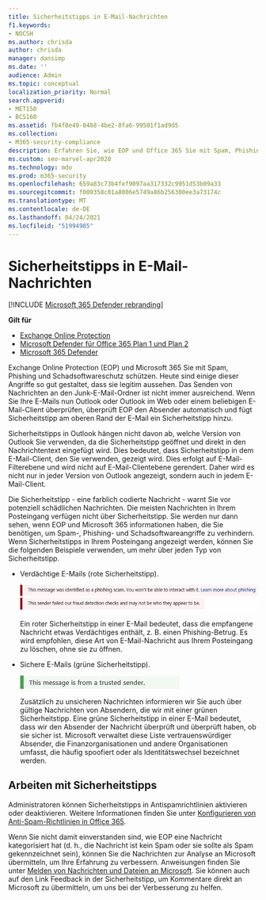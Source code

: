 ```yaml
---
title: Sicherheitstipps in E-Mail-Nachrichten
f1.keywords:
- NOCSH
ms.author: chrisda
author: chrisda
manager: dansimp
ms.date: ''
audience: Admin
ms.topic: conceptual
localization_priority: Normal
search.appverid:
- MET150
- BCS160
ms.assetid: fb4f8e49-0468-4be2-8fa6-99501f1ad9d5
ms.collection:
- M365-security-compliance
description: Erfahren Sie, wie EOP und Office 365 Sie mit Spam, Phishing und Schadsoftwareschutz schützen, indem Sie eine Sicherheitstipp E-Mails hinzufügen.
ms.custom: seo-marvel-apr2020
ms.technology: mdo
ms.prod: m365-security
ms.openlocfilehash: 659a83c73b4fef9097aa317332c9951d53b09a33
ms.sourcegitcommit: f000358c01a8006e5749a86b256300ee3a73174c
ms.translationtype: MT
ms.contentlocale: de-DE
ms.lasthandoff: 04/24/2021
ms.locfileid: "51994985"
---
```

# <a name="safety-tips-in-email-messages"></a>Sicherheitstipps in E-Mail-Nachrichten

[!INCLUDE [Microsoft 365 Defender rebranding](../includes/microsoft-defender-for-office.md)]

**Gilt für**
- [Exchange Online Protection](exchange-online-protection-overview.md)
- [Microsoft Defender für Office 365 Plan 1 und Plan 2](defender-for-office-365.md)
- [Microsoft 365 Defender](../defender/microsoft-365-defender.md)

Exchange Online Protection (EOP) und Microsoft 365 Sie mit Spam, Phishing und Schadsoftwareschutz schützen. Heute sind einige dieser Angriffe so gut gestaltet, dass sie legitim aussehen. Das Senden von Nachrichten an den Junk-E-Mail-Ordner ist nicht immer ausreichend. Wenn Sie Ihre E-Mails nun Outlook oder Outlook im Web oder einem beliebigen E-Mail-Client überprüfen, überprüft EOP den Absender automatisch und fügt Sicherheitstipp am oberen Rand der E-Mail ein Sicherheitstipp hinzu.

Sicherheitstipps in Outlook hängen nicht davon ab, welche Version von Outlook Sie verwenden, da die Sicherheitstipp geöffnet und direkt in den Nachrichtentext eingefügt wird. Dies bedeutet, dass Sicherheitstipp in dem E-Mail-Client, den Sie verwenden, gezeigt wird. Dies erfolgt auf E-Mail-Filterebene und wird nicht auf E-Mail-Clientebene gerendert. Daher wird es nicht nur in jeder Version von Outlook angezeigt, sondern auch in jedem E-Mail-Client.

Die Sicherheitstipp - eine farblich codierte Nachricht - warnt Sie vor potenziell schädlichen Nachrichten. Die meisten Nachrichten in Ihrem Posteingang verfügen nicht über Sicherheitstipp. Sie werden nur dann sehen, wenn EOP und Microsoft 365 informationen haben, die Sie benötigen, um Spam-, Phishing- und Schadsoftwareangriffe zu verhindern. Wenn Sicherheitstipps in Ihrem Posteingang angezeigt werden, können Sie die folgenden Beispiele verwenden, um mehr über jeden Typ von Sicherheitstipp.

- Verdächtige E-Mails (rote Sicherheitstipp).

    ![Screenshot, der eine rote Sicherheitstipp.](../../media/5078a0be-e556-44a1-b169-09d780d26898.png)

    Ein roter Sicherheitstipp in einer E-Mail bedeutet, dass die empfangene Nachricht etwas Verdächtiges enthält, z. B. einen Phishing-Betrug. Es wird empfohlen, diese Art von E-Mail-Nachricht aus Ihrem Posteingang zu löschen, ohne sie zu öffnen.

- Sichere E-Mails (grüne Sicherheitstipp).

    ![Screenshot, der eine grüne Sicherheitstipp.](../../media/acbc11d0-f626-4848-9fbf-66eeeda3f803.png)

    Zusätzlich zu unsicheren Nachrichten informieren wir Sie auch über gültige Nachrichten von Absendern, die wir mit einer grünen Sicherheitstipp. Eine grüne Sicherheitstipp in einer E-Mail bedeutet, dass wir den Absender der Nachricht überprüft und überprüft haben, ob sie sicher ist. Microsoft verwaltet diese Liste vertrauenswürdiger Absender, die Finanzorganisationen und andere Organisationen umfasst, die häufig spoofiert oder als Identitätswechsel bezeichnet werden.

## <a name="working-with-safety-tips"></a>Arbeiten mit Sicherheitstipps

Administratoren können Sicherheitstipps in Antispamrichtlinien aktivieren oder deaktivieren. Weitere Informationen finden Sie unter [Konfigurieren von Anti-Spam-Richtlinien in Office 365](configure-your-spam-filter-policies.md).

Wenn Sie nicht damit einverstanden sind, wie EOP eine Nachricht kategorisiert hat (d. h., die Nachricht ist kein Spam oder sie sollte als Spam gekennzeichnet sein), können Sie die Nachrichten zur Analyse an Microsoft übermitteln, um Ihre Erfahrung zu verbessern. Anweisungen finden Sie unter [Melden von Nachrichten und Dateien an Microsoft](report-junk-email-messages-to-microsoft.md). Sie können auch auf den Link Feedback in der Sicherheitstipp, um Kommentare direkt an Microsoft zu übermitteln, um uns bei der Verbesserung zu helfen.
